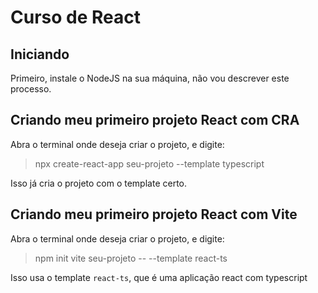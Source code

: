 # Curso de React


## Iniciando

Primeiro, instale o NodeJS na sua máquina, não vou descrever este processo.

## Criando meu primeiro projeto React com CRA

Abra o terminal onde deseja criar o projeto, e digite:

> npx create-react-app seu-projeto --template typescript

Isso já cria o projeto com o template certo.


## Criando meu primeiro projeto React com Vite

Abra o terminal onde deseja criar o projeto, e digite:

> npm init vite seu-projeto -- --template react-ts

Isso usa o template `react-ts`, que é uma aplicação react com typescript
